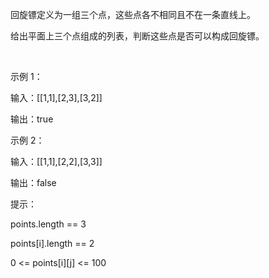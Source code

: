 回旋镖定义为一组三个点，这些点各不相同且不在一条直线上。

给出平面上三个点组成的列表，判断这些点是否可以构成回旋镖。

 

示例 1：

输入：[[1,1],[2,3],[3,2]]

输出：true

示例 2：

输入：[[1,1],[2,2],[3,3]]

输出：false
 

提示：

points.length == 3

points[i].length == 2

0 <= points[i][j] <= 100
